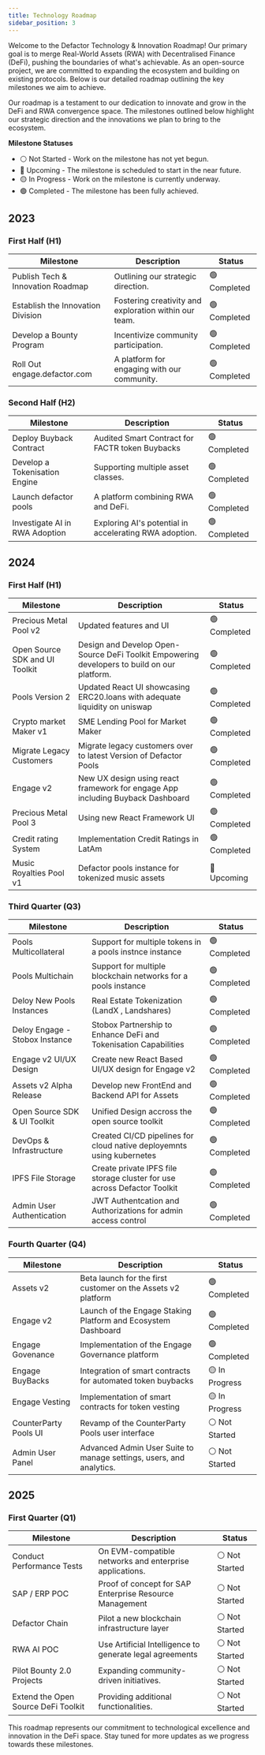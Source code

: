 ```yaml
---
title: Technology Roadmap
sidebar_position: 3
---
```


Welcome to the Defactor Technology & Innovation Roadmap! Our primary goal is to merge Real-World Assets (RWA) with Decentralised Finance (DeFi), pushing the boundaries of what's achievable. As an open-source project, we are committed to expanding the ecosystem and building on existing protocols. Below is our detailed roadmap outlining the key milestones we aim to achieve.

Our roadmap is a testament to our dedication to innovate and grow in the DeFi and RWA convergence space. The milestones outlined below highlight our strategic direction and the innovations we plan to bring to the ecosystem.

**Milestone Statuses**

- ⚪ Not Started - Work on the milestone has not yet begun.
- 🔵 Upcoming - The milestone is scheduled to start in the near future.
- 🟡 In Progress - Work on the milestone is currently underway.
- 🟢 Completed - The milestone has been fully achieved.

## 2023

### First Half (H1)

| Milestone                             | Description                                            | Status |
|---------------------------------------|--------------------------------------------------------|--------|
| Publish Tech & Innovation Roadmap     | Outlining our strategic direction.                     | 🟢 Completed |
| Establish the Innovation Division     | Fostering creativity and exploration within our team.  | 🟢 Completed |
| Develop a Bounty Program              | Incentivize community participation.                   | 🟢 Completed |
| Roll Out engage.defactor.com          | A platform for engaging with our community.            | 🟢 Completed |

### Second Half (H2)

| Milestone                             | Description                                                              |  Status  |
|---------------------------------------|--------------------------------------------------------------------------|----------|
| Deploy Buyback Contract              | Audited Smart Contract for FACTR token Buybacks                           | 🟢 Completed |
| Develop a Tokenisation Engine         | Supporting multiple asset classes.                                       | 🟢 Completed |
| Launch defactor pools                 | A platform combining RWA and DeFi.                                       | 🟢 Completed | 
| Investigate AI in RWA Adoption        | Exploring AI's potential in accelerating RWA adoption.                   | 🟢 Completed |

## 2024

### First Half (H1)

| Milestone                      | Description                                                               | Status |
|--------------------------------|---------------------------------------------------------------------------|--------|
| Precious Metal Pool v2         | Updated features and UI                                                   | 🟢 Completed |
| Open Source SDK and UI Toolkit | Design and Develop Open-Source DeFi Toolkit Empowering developers to build on our platform. | 🟢 Completed |
| Pools Version 2                | Updated React UI showcasing ERC20.loans with adequate liquidity on uniswap| 🟢 Completed |
| Crypto market Maker v1         | SME Lending Pool for Market Maker                                        | 🟢 Completed |
| Migrate Legacy Customers       | Migrate legacy customers over to latest Version of Defactor Pools        | 🟢 Completed |
| Engage v2                      | New UX design using react framework for engage App including Buyback Dashboard | 🟢 Completed  |
| Precious Metal Pool 3          | Using new React Framework UI                                             | 🟢 Completed |
| Credit rating System           | Implementation Credit Ratings in LatAm                                   | 🟢 Completed |
| Music Royalties Pool v1        | Defactor pools instance for tokenized music assets                       | 🔵 Upcoming  |

### Third Quarter (Q3)

| Milestone                      | Description                                                               | Status |
|--------------------------------|---------------------------------------------------------------------------|--------|
| Pools Multicollateral          | Support for multiple tokens in a pools instnce instance                   | 🟢 Completed |
| Pools Multichain               | Support for multiple blockchain networks for a pools instance             | 🟢 Completed |
| Deloy New Pools Instances      | Real Estate Tokenization (LandX , Landshares)                             | 🟢 Completed |
| Deloy Engage - Stobox Instance | Stobox Partnership to Enhance DeFi and Tokenisation Capabilities          | 🟢 Completed |
| Engage v2 UI/UX Design         | Create new React Based UI/UX design for Engage v2                         | 🟢 Completed |
| Assets v2 Alpha Release        | Develop new FrontEnd and Backend API for Assets                           | 🟢 Completed |
| Open Source SDK & UI Toolkit   | Unified Design accross the open source toolkit                            | 🟢 Completed |
| DevOps & Infrastructure        | Created CI/CD pipelines for cloud native deployemnts using kubernetes     | 🟢 Completed |
| IPFS File Storage              | Create private IPFS file storage cluster for use across Defactor Toolkit  | 🟢 Completed |
| Admin User Authentication      | JWT Authentcation and Authorizations for admin access control             | 🟢 Completed |

### Fourth Quarter (Q4)

| Milestone                      | Description                                                               | Status |
|--------------------------------|---------------------------------------------------------------------------|--------|
| Assets v2                      |  Beta launch for the first customer on the Assets v2 platform             | 🟢 Completed   |
| Engage v2                      |  Launch of the Engage Staking Platform and Ecosystem Dashboard            | 🟢 Completed |
| Engage Govenance               |  Implementation of the Engage Governance platform                         | 🟢 Completed |
| Engage BuyBacks                |  Integration of smart contracts for automated token buybacks              | 🟡 In Progress |
| Engage Vesting                 |  Implementation of smart contracts for token vesting                      | 🟡 In Progress |
| CounterParty Pools UI          |  Revamp of the CounterParty Pools user interface                          | ⚪ Not Started |
| Admin User Panel               |  Advanced Admin User Suite to manage settings, users, and  analytics.     | ⚪ Not Started |

## 2025

### First Quarter (Q1)

| Milestone                      | Description                                                               | Status |
|--------------------------------|---------------------------------------------------------------------------|--------|
| Conduct Performance Tests      | On EVM-compatible networks and enterprise applications.                   | ⚪ Not Started |
| SAP / ERP POC                  | Proof of concept for SAP Enterprise Resource Management                   | ⚪ Not Started |
| Defactor Chain                 | Pilot a new blockchain infrastructure layer                               | ⚪ Not Started |
| RWA AI POC                     | Use Artificial Intelligence to generate legal agreements                  | ⚪ Not Started |
| Pilot Bounty 2.0 Projects             | Expanding community-driven initiatives.                            | ⚪ Not Started |
| Extend the Open Source DeFi Toolkit   | Providing additional functionalities.                              | ⚪ Not Started |

This roadmap represents our commitment to technological excellence and innovation in the DeFi space. Stay tuned for more updates as we progress towards these milestones.
